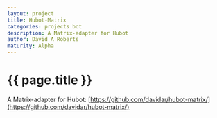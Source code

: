 ```yaml
---
layout: project
title: Hubot-Matrix
categories: projects bot
description: A Matrix-adapter for Hubot
author: David A Roberts
maturity: Alpha
---
```


# {{ page.title }}
A Matrix-adapter for Hubot: [https://github.com/davidar/hubot-matrix/](https://github.com/davidar/hubot-matrix/)
